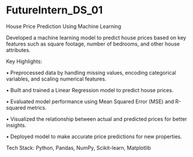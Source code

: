 # FutureIntern_DS_01
House Price Prediction Using Machine Learning

Developed a machine learning model to predict house prices based on key features such as square footage, number of bedrooms, and other house attributes.

Key Highlights:

• Preprocessed data by handling missing values, encoding categorical variables, and scaling numerical features.

• Built and trained a Linear Regression model to predict house prices.

• Evaluated model performance using Mean Squared Error (MSE) and R-squared metrics.

• Visualized the relationship between actual and predicted prices for better insights.

• Deployed model to make accurate price predictions for new properties.

Tech Stack: Python, Pandas, NumPy, Scikit-learn, Matplotlib
